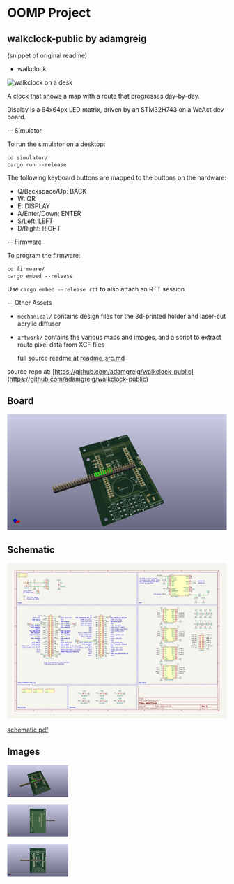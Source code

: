 # OOMP Project  
## walkclock-public  by adamgreig  
  
(snippet of original readme)  
  
- walkclock  
  
![walkclock on a desk](walkclock_on_desk.jpg)  
  
A clock that shows a map with a route that progresses day-by-day.  
  
Display is a 64x64px LED matrix, driven by an STM32H743 on a WeAct dev board.  
  
-- Simulator  
  
To run the simulator on a desktop:  
  
```  
cd simulator/  
cargo run --release  
```  
  
The following keyboard buttons are mapped to the buttons on the hardware:  
  
* Q/Backspace/Up: BACK  
* W: QR  
* E: DISPLAY  
* A/Enter/Down: ENTER  
* S/Left: LEFT  
* D/Right: RIGHT  
  
-- Firmware  
  
To program the firmware:  
  
```  
cd firmware/  
cargo embed --release  
```  
  
Use `cargo embed --release rtt` to also attach an RTT session.  
  
-- Other Assets  
  
* `mechanical/` contains design files for the 3d-printed holder and laser-cut  
  acrylic diffuser  
* `artwork/` contains the various maps and images, and a script to extract  
  route pixel data from XCF files  
  
  full source readme at [readme_src.md](readme_src.md)  
  
source repo at: [https://github.com/adamgreig/walkclock-public](https://github.com/adamgreig/walkclock-public)  
## Board  
  
[![working_3d.png](working_3d_600.png)](working_3d.png)  
## Schematic  
  
[![working_schematic.png](working_schematic_600.png)](working_schematic.png)  
  
[schematic pdf](working_schematic.pdf)  
## Images  
  
[![working_3d.png](working_3d_140.png)](working_3d.png)  
  
[![working_3d_back.png](working_3d_back_140.png)](working_3d_back.png)  
  
[![working_3d_front.png](working_3d_front_140.png)](working_3d_front.png)  

